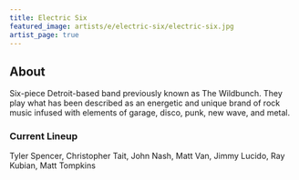```yaml
---
title: Electric Six
featured_image: artists/e/electric-six/electric-six.jpg
artist_page: true
---
```

## About

Six-piece Detroit-based band previously known as The Wildbunch. They play what has been described as an energetic and unique brand of rock music infused with elements of garage, disco, punk, new wave, and metal.

### Current Lineup

Tyler Spencer, Christopher Tait, John Nash, Matt Van, Jimmy Lucido, Ray Kubian, Matt Tompkins

